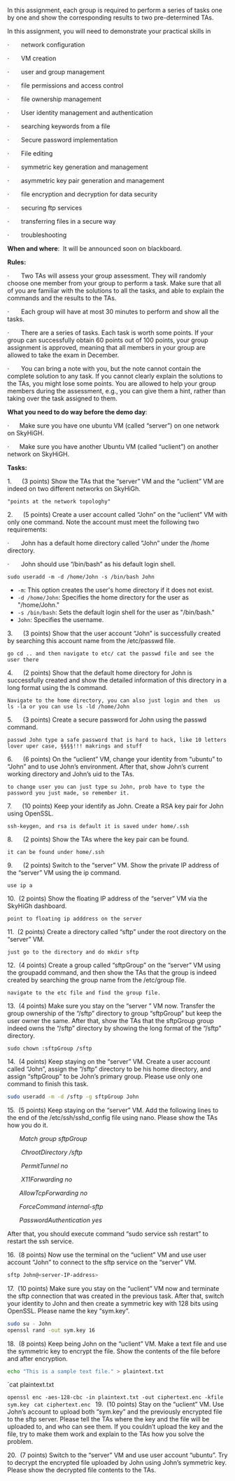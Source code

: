 In this assignment, each group is required to perform a series of tasks one by one and show the corresponding results to two pre-determined TAs.

In this assignment, you will need to demonstrate your practical skills in

·       network configuration

·       VM creation

·       user and group management

·       file permissions and access control

·       file ownership management

·       User identity management and authentication

·       searching keywords from a file

·       Secure password implementation

·       File editing

·       symmetric key generation and management

·       asymmetric key pair generation and management

·       file encryption and decryption for data security

·       securing ftp services

·       transferring files in a secure way

·       troubleshooting

**When and where**:  It will be announced soon on blackboard.

**Rules:**

·       Two TAs will assess your group assessment. They will randomly choose one member from your group to perform a task. Make sure that all of you are familiar with the solutions to all the tasks, and able to explain the commands and the results to the TAs.

·       Each group will have at most 30 minutes to perform and show all the tasks.

·       There are a series of tasks. Each task is worth some points. If your group can successfully obtain 60 points out of 100 points, your group assignment is approved, meaning that all members in your group are allowed to take the exam in December.

·       You can bring a note with you, but the note cannot contain the complete solution to any task. If you cannot clearly explain the solutions to the TAs, you might lose some points. You are allowed to help your group members during the assessment, e.g., you can give them a hint, rather than taking over the task assigned to them.

**What you need to do way before the demo day**:

·      Make sure you have one ubuntu VM (called “server”) on one network on SkyHiGH.

·      Make sure you have another Ubuntu VM (called “uclient”) on another network on SkyHiGH.

**Tasks:**

1.      (3 points) Show the TAs that the “server” VM and the “uclient” VM are indeed on two different networks on SkyHiGh.

	"points at the network topologhy"

2.      (5 points) Create a user account called “John” on the “uclient” VM with only one command. Note the account must meet the following two requirements:

·       John has a default home directory called “John” under the /home directory.

·       John should use “/bin/bash” as his default login shell.

	sudo useradd -m -d /home/John -s /bin/bash John
- `-m`: This option creates the user's home directory if it does not exist.
- `-d /home/John`: Specifies the home directory for the user as "/home/John."
- `-s /bin/bash`: Sets the default login shell for the user as "/bin/bash."
- `John`: Specifies the username.


3.      (3 points) Show that the user account “John” is successfully created by searching this account name from the /etc/passwd file.

`go cd .. and then navigate to etc/ cat the passwd file and see the user there `

4.      (2 points) Show that the default home directory for John is successfully created and show the detailed information of this directory in a long format using the ls command.

`Navigate to the home directory, you can also just login and then  us ls -la or you can use ls -ld /home/John`

5.      (3 points) Create a secure password for John using the passwd command.

`passwd John type a safe password that is hard to hack, like 10 letters lover uper case, §§§§!!! makrings and stuff`

6.      (6 points) On the “uclient” VM, change your identity from “ubuntu” to “John” and to use John’s environment. After that, show John’s current working directory and John’s uid to the TAs.

`to change user you can just type su John, prob have to type the password you just made, so remember it.`

7.      (10 points) Keep your identify as John. Create a RSA key pair for John using OpenSSL.

`ssh-keygen, and rsa is default it is saved under home/.ssh`

8.      (2 points) Show the TAs where the key pair can be found.

`it can be found under home/.ssh`

9.      (2 points) Switch to the “server” VM. Show the private IP address of the “server” VM using the ip command.

`use ip a`

10.  (2 points) Show the floating IP address of the “server” VM via the SkyHiGh dashboard.

`point to floating ip adddress on the server`

11.  (2 points) Create a directory called “sftp” under the root directory on the “server” VM.

`just go to the directory and do mkdir sftp`

12.  (4 points) Create a group called “sftpGroup” on the “server” VM using the groupadd command, and then show the TAs that the group is indeed created by searching the group name from the /etc/group file.

`navigate to the etc file and find the group file.`

13.  (4 points) Make sure you stay on the “server ” VM now. Transfer the group ownership of the “/sftp” directory to group “sftpGroup” but keep the user owner the same. After that, show the TAs that the sftpGroup group indeed owns the “/sftp” directory by showing the long format of the “/sftp” directory.

`sudo chown :sftpGroup /sftp`

14.  (4 points) Keep staying on the “server” VM. Create a user account called “John”, assign the “/sftp” directory to be his home directory, and assign “sftpGroup” to be John’s primary group. Please use only one command to finish this task.

```bash
sudo useradd -m -d /sftp -g sftpGroup John
`````

15.  (5 points) Keep staying on the “server” VM. Add the following lines to the end of the /etc/ssh/sshd_config file using nano. Please show the TAs how you do it.

       _Match group sftpGroup_

        _ChrootDirectory /sftp_

        _PermitTunnel no_

        _X11Forwarding no_

       _AllowTcpForwarding no_

       _ForceCommand internal-sftp_

       _PasswordAuthentication yes_

After that, you should execute command “sudo service ssh restart” to restart the ssh service.

16.  (8 points) Now use the terminal on the “uclient” VM and use user account “John” to connect to the sftp service on the “server” VM.

````bash
sftp John@<server-IP-address>
````

17.  (10 points) Make sure you stay on the “uclient” VM now and terminate the sftp connection that was created in the previous task. After that, switch your identity to John and then create a symmetric key with 128 bits using OpenSSL. Please name the key “sym.key”.

````bash
sudo su - John
openssl rand -out sym.key 16
````

18.  (8 points) Keep being John on the “uclient” VM. Make a text file and use the symmetric key to encrypt the file. Show the contents of the file before and after encryption.

```bash
echo "This is a sample text file." > plaintext.txt
```

`cat plaintext.txt

`openssl enc -aes-128-cbc -in plaintext.txt -out ciphertext.enc -kfile sym.key
`
`cat ciphertext.enc
`
19.  (10 points) Stay on the “uclient” VM. Use John’s account to upload both “sym.key” and the previously encrypted file to the sftp server. Please tell the TAs where the key and the file will be uploaded to, and who can see them. If you couldn’t upload the key and the file, try to make them work and explain to the TAs how you solve the problem.

20.  (7 points) Switch to the “server” VM and use user account “ubuntu”. Try to decrypt the encrypted file uploaded by John using John’s symmetric key. Please show the decrypted file contents to the TAs.